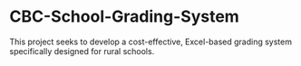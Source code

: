 # CBC-School-Grading-System
This project seeks to develop a cost-effective, Excel-based grading system specifically designed for rural schools.
